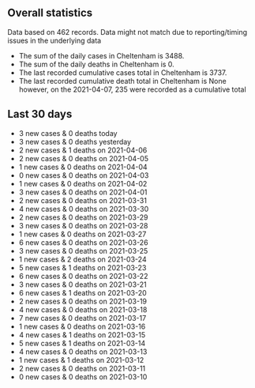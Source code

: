<!-- summary_marker starts -->
## Overall statistics

 Data based on 462 records. Data might not match due to reporting/timing issues in the underlying data

- The sum of the daily cases in Cheltenham is 3488.
- The sum of the daily deaths in Cheltenham is 0.
- The last recorded cumulative cases total in Cheltenham is 3737.
- The last recorded cumulative death total in Cheltenham is None however, on the 2021-04-07, 235 were recorded as a cumulative total

## Last 30 days

- 3 new cases & 0 deaths today
- 3 new cases & 0 deaths yesterday
- 2 new cases & 1 deaths on 2021-04-06
- 2 new cases & 0 deaths on 2021-04-05
- 1 new cases & 0 deaths on 2021-04-04
- 0 new cases & 0 deaths on 2021-04-03
- 1 new cases & 0 deaths on 2021-04-02
- 3 new cases & 0 deaths on 2021-04-01
- 2 new cases & 0 deaths on 2021-03-31
- 4 new cases & 0 deaths on 2021-03-30
- 2 new cases & 0 deaths on 2021-03-29
- 3 new cases & 0 deaths on 2021-03-28
- 1 new cases & 0 deaths on 2021-03-27
- 6 new cases & 0 deaths on 2021-03-26
- 3 new cases & 0 deaths on 2021-03-25
- 1 new cases & 2 deaths on 2021-03-24
- 5 new cases & 1 deaths on 2021-03-23
- 6 new cases & 0 deaths on 2021-03-22
- 3 new cases & 0 deaths on 2021-03-21
- 6 new cases & 1 deaths on 2021-03-20
- 2 new cases & 0 deaths on 2021-03-19
- 4 new cases & 0 deaths on 2021-03-18
- 7 new cases & 0 deaths on 2021-03-17
- 1 new cases & 0 deaths on 2021-03-16
- 4 new cases & 1 deaths on 2021-03-15
- 5 new cases & 1 deaths on 2021-03-14
- 4 new cases & 0 deaths on 2021-03-13
- 1 new cases & 1 deaths on 2021-03-12
- 2 new cases & 0 deaths on 2021-03-11
- 0 new cases & 0 deaths on 2021-03-10

<!-- summary_marker ends -->
